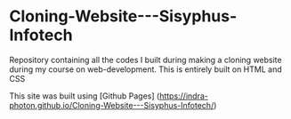 # Cloning-Website---Sisyphus-Infotech
Repository containing all the codes I built during making a cloning website during my course on web-development. This is entirely built on HTML and CSS

This site was built using [Github Pages] (https://indra-photon.github.io/Cloning-Website---Sisyphus-Infotech/)
